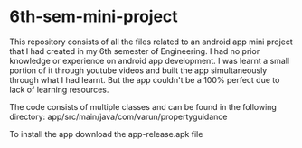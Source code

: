 # 6th-sem-mini-project

This repository consists of all the files related to an android app mini project that 
I had created in my 6th semester of Engineering.
I had no prior knowledge or experience on android app development. 
I was learnt a small portion of it through youtube videos and built the app simultaneously through what I had learnt.
But the app couldn't be a 100% perfect due to lack of learning resources.

The code consists of multiple classes and can be found in the following directory:
app/src/main/java/com/varun/propertyguidance

To install the app download the app-release.apk file
